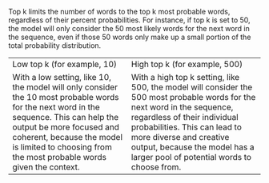 Top k limits the number of words to the top k most probable words, regardless of their percent probabilities. For instance, if top k is set to 50, the model will only consider the 50 most likely words for the next word in the sequence, even if those 50 words only make up a small portion of the total probability distribution.  
  

|   |   |
|---|---|
|Low top k (for example, 10)|High top k (for example, 500)|
|With a low setting, like 10, the model will only consider the 10 most probable words for the next word in the sequence. This can help the output be more focused and coherent, because the model is limited to choosing from the most probable words given the context.|With a high top k setting, like 500, the model will consider the 500 most probable words for the next word in the sequence, regardless of their individual probabilities. This can lead to more diverse and creative output, because the model has a larger pool of potential words to choose from.|